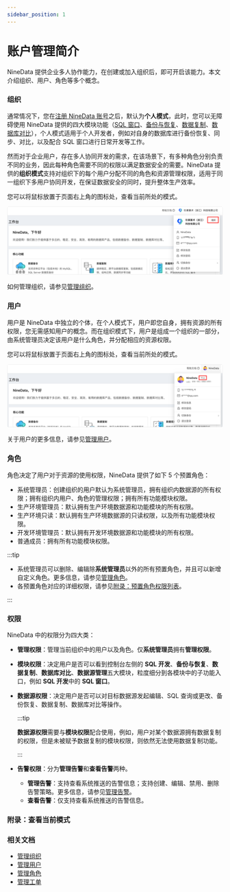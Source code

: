 ```yaml
---
sidebar_position: 1
---
```




# 账户管理简介

NineData 提供企业多人协作能力，在创建或加入组织后，即可开启该能力。本文介绍组织、用户、角色等多个概念。

### 组织

通常情况下，您在[注册 NineData 账号](../quick_start/1_registration.md)之后，默认为**个人模式**，此时，您可以无障碍使用 NineData 提供的四大模块功能（[SQL 窗口](/sqldev/sql_console.md)、[备份与恢复](/backup_and_restore/intro_back.md)、[数据复制](/replication/intro_repli.md)、[数据库对比](/compare/intro_comp.md)），个人模式适用于个人开发者，例如对自身的数据库进行备份恢复、同步、对比，以及配合 SQL 窗口进行日常开发等工作。

然而对于企业用户，存在多人协同开发的需求，在该场景下，有多种角色分别负责不同的业务，因此每种角色需要不同的权限以满足数据安全的需要。NineData 提供的**组织模式**支持对组织下的每个用户分配不同的角色和资源管理权限，适用于同一组织下多用户协同开发，在保证数据安全的同时，提升整体生产效率。

您可以将鼠标放置于页面右上角的图标处，查看当前所处的模式。

![organization_mode](./image/organization_mode.png)

如何管理组织，请参见[管理组织](manage_organization.md)。

### 用户

用户是 NineData 中独立的个体，在个人模式下，用户即您自身，拥有资源的所有权限，您无需感知用户的概念。而在组织模式下，用户是组成一个组织的一部分，由系统管理员决定该用户是什么角色，并分配相应的资源权限。

您可以将鼠标放置于页面右上角的图标处，查看当前所处的模式。

![organization_mode1](./image/organization_mode1.png)

关于用户的更多信息，请参见[管理用户](manage_user.md)。

### 角色

角色决定了用户对于资源的使用权限，NineData 提供了如下 5 个预置角色：

- 系统管理员：创建组织的用户默认为系统管理员，拥有组织内数据源的所有权限；拥有组织内用户、角色的管理权限；<!--拥有查看审计日志（用户行为记录）的权限；-->拥有所有功能模块权限。
- 生产环境管理员：默认拥有生产环境数据源和功能模块的所有权限。
- 生产环境只读：默认拥有生产环境数据源的只读权限，以及所有功能模块权限。
- 开发环境管理员：默认拥有开发环境数据源和功能模块的所有权限。
- 普通成员：拥有所有功能模块权限。

:::tip

- 系统管理员可以删除、编辑除**系统管理员**以外的所有预置角色，并且可以新增自定义角色。更多信息，请参见[管理角色](manage_role.md)。
- 各预置角色对应的详细权限，请参见[附录：预置角色权限列表](manage_role.md#附录预置角色权限列表)。

:::

### 权限

NineData 中的权限分为四大类：

- **管理权限**：管理当前组织中的用户以及角色。仅**系统管理员**拥有**管理权限**。

- **模块权限**：决定用户是否可以看到控制台左侧的 **SQL 开发**、**备份与恢复**、**数据复制**、**数据库对比**、**数据源管理**五大模块，粒度细分到各模块中的子功能入口，例如 **SQL 开发**中的 **SQL 窗口**。

- **数据源权限**：决定用户是否可以对目标数据源发起编辑、SQL 查询或更改、备份恢复、数据复制、数据库对比等操作。

  :::tip

  **数据源权限**需要与**模块权限**配合使用，例如，用户对某个数据源拥有数据复制的权限，但是未被赋予数据复制的模块权限，则依然无法使用数据复制功能。

  :::

- **告警权限**：分为**管理告警**和**查看告警**两种。
  
  - **管理告警**：支持查看系统推送的告警信息；支持创建、编辑、禁用、删除告警策略。更多信息，请参见[管理告警](../alart/intro.md)。
  - **查看告警**：仅支持查看系统推送的告警信息。

### 附录：查看当前模式



### 相关文档

- [管理组织](manage_organization.md)
- [管理用户](manage_user.md)
- [管理角色](manage_role.md)
- [管理工单](manage_workflow.md)

